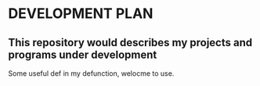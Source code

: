 # DEVELOPMENT PLAN

This repository would describes my projects and programs under development
---------------------------------------------------------------------------
Some useful def in my defunction, welocme to use.

